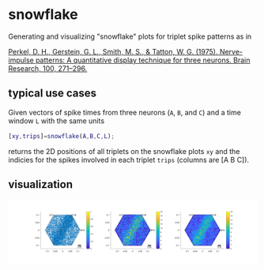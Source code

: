 # snowflake

Generating and visualizing "snowflake" plots for triplet spike patterns as in

[Perkel, D. H., Gerstein, G. L., Smith, M. S., & Tatton, W. G. (1975). Nerve-impulse patterns: A quantitative display technique for three neurons. Brain Research, 100, 271–296.](https://doi.org/10.1016/0006-8993(75)90483-7)

## typical use cases

Given vectors of spike times from three neurons (`A`, `B`, and `C`) and a time window `L` with the same units

```matlab
[xy,trips]=snowflake(A,B,C,L);
```

returns the 2D positions of all triplets on the snowflake plots `xy` and the indicies for the spikes involved in each triplet `trips` (columns are [A B C]).

## visualization

![snowflake_demo.png](snowflake_demo.png)
